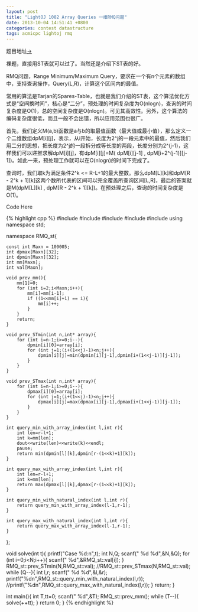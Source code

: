 ```yaml
---
layout: post
title: "LightOJ 1082 Array Queries 一维RMQ问题"
date: 2013-10-04 14:51:41 +0800
categories: contest datastructure
tags: acmicpc lightoj rmq
---
```

题目地址<a title="LightOJ 1082" href="http://lightoj.com/volume_showproblem.php?problem=1081" target="_blank">-></a>

裸题，直接用ST表就可以过了。当然还是介绍下ST表的好。

RMQ问题，Range Minimum/Maximum Query，要求在一个有n个元素的数组中，支持查询操作，Query(L,R)，计算这个区间内的最值。

常用的算法是Tarjan的Spares-Table，也就是我们介绍的ST表，这个算法优化方式是“空间换时间”，核心是“二分”，预处理的时间复杂度为O(nlogn)，查询的时间复杂度是O(1)，总的空间复杂度是O(nlogn)。可见其高效性。另外，这个算法的编码复杂度很低，而且一般不会出错，所以应用范围也很广。

首先，我们定义M(a,b)函数是a与b的取最值函数（最大值或最小值），那么定义一个二维数组dpM[i][j]，表示，从i开始，长度为2^j的一段元素中的最值，然后我们用二分的思想，把长度为2^j的一段拆分成等长度的两段，长度分别为2^(j-1)，这样我们可以递推求解dpM[i][j]，有dpM[i][j]=M( dpM[i][j-1] , dpM[i+2^(j-1)][j-1])。如此一来，预处理工作就可以在O(nlogn)的时间下完成了。

查询时，我们取k为满足条件2^k <= R-L+1的最大整数。那么dpM[L][k]和dpM[R - 2^k + 1][k]这两个数所代表的区间可以完全覆盖所查询区间[L,R]，最后的答案就是M(dpM[L][k] , dpM[R - 2^k + 1][k])。在预处理之后，查询的时间复杂度是O(1)。

Code Here

{% highlight cpp %}
#include <iostream>
#include <cstring>
#include <cstdio>
#include <cmath>
#include <algorithm>
using namespace std;

namespace RMQ_st{

    const int Maxn = 100005;
    int dpmax[Maxn][32];
    int dpmin[Maxn][32];
    int mm[Maxn];
    int val[Maxn];

    void prev_mm(){
        mm[1]=0;
        for (int i=2;i<Maxn;i++){
            mm[i]=mm[i-1];
            if ((1<<mm[i]+1) == i){
                mm[i]++;
            }
        }
        return;
    }

    void prev_STmin(int n,int* array){
        for (int i=n-1;i>=0;i--){
            dpmin[i][0]=array[i];
            for (int j=1;(i+(1<<j)-1)<n;j++){
                dpmin[i][j]=min(dpmin[i][j-1],dpmin[i+(1<<j-1)][j-1]);
            }
        }
    }

    void prev_STmax(int n,int* array){
        for (int i=n-1;i>=0;i--){
            dpmax[i][0]=array[i];
            for (int j=1;(i+(1<<j)-1)<n;j++){
                dpmax[i][j]=max(dpmax[i][j-1],dpmax[i+(1<<j-1)][j-1]);
            }
        }
    }

    int query_min_with_array_index(int l,int r){
        int len=r-l+1;
        int k=mm[len];
        dout<<write(len)<<write(k)<<endl;
        pause;
        return min(dpmin[l][k],dpmin[r-(1<<k)+1][k]);
    }

    int query_max_with_array_index(int l,int r){
        int len=r-l+1;
        int k=mm[len];
        return max(dpmax[l][k],dpmax[r-(1<<k)+1][k]);
    }

    int query_min_with_natural_index(int l,int r){
        return query_min_with_array_index(l-1,r-1);
    }

    int query_max_with_natural_index(int l,int r){
        return query_max_with_array_index(l-1,r-1);
    }

};

void solve(int t){
    printf("Case %d:n",t);
    int N,Q;
    scanf(" %d %d",&N,&Q);
    for (int i=0;i<N;i++){
        scanf(" %d",&RMQ_st::val[i]);
    }
    RMQ_st::prev_STmin(N,RMQ_st::val);
    //RMQ_st::prev_STmax(N,RMQ_st::val);
    while (Q--){
        int l,r;
        scanf(" %d %d",&l,&r);
        printf("%dn",RMQ_st::query_min_with_natural_index(l,r));
        //printf("%dn",RMQ_st::query_max_with_natural_index(l,r));
    }
    return;
}

int main(){
    int T,tt=0;
    scanf(" %d",&T);
    RMQ_st::prev_mm();
    while (T--){
        solve(++tt);
    }
    return 0;
}
{% endhighlight %}
